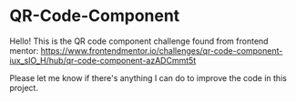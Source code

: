 # QR-Code-Component

Hello! This is the QR code component challenge found from frontend mentor:
  https://www.frontendmentor.io/challenges/qr-code-component-iux_sIO_H/hub/qr-code-component-azADCmmt5t
  
  Please let me know if there's anything I can do to improve the code in this project. 
